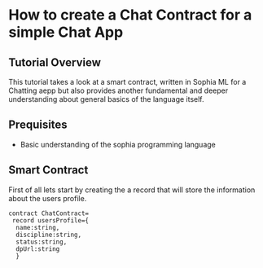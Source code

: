 # How to create a Chat Contract for a simple Chat App


## Tutorial Overview
This tutorial takes a look at a smart contract, written in Sophia ML for a Chatting aepp but also provides another fundamental and deeper understanding about general basics of the language itself.

## Prequisites
 - Basic understanding of the sophia programming language

## Smart Contract
First of all lets start by creating the a record that will store the information about the users profile.
```Sophia
contract ChatContract=
 record usersProfile={
  name:string,
  discipline:string,
  status:string,
  dpUrl:string
  }

```

